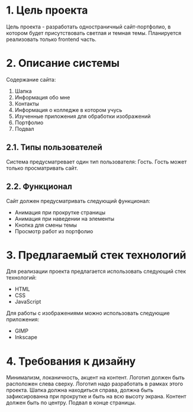 # 1. Цель проекта
Цель проекта - разработать одностраничный сайт-портфолио, в котором будет присутствовать светлая и темная темы. Планируется реализовать только frontend часть. 
# 2. Описание системы 
Содержание сайта:
1. Шапка
2. Информация обо мне
3. Контакты
4. Информация о колледже в котором учусь
5. Изученные приложения для обработки изображений
6. Портфолио
7. Подвал
## 2.1. Типы пользователей
Система предусматревает один тип пользователя: Гость. Гость может только просматривать сайт.
## 2.2. Функционал
Сайт должен предусматривать следующий функционал:
- Анимация при прокрутке страницы
- Анимация при наведении на элементы
- Кнопка для смены темы
- Просмотр работ из портфолио
# 3. Предлагаемый стек технологий
Для реализации проекта предлагается использовать следующий стек технологий:
- HTML
- CSS
- JavaScript

Для работы с изображениями можно использовать следующие приложения:
- GIMP
- Inkscape
# 4. Требования к дизайну
Минимализм, локаничность, акцент на контент. Логотип должен быть расположен слева сверху. Логотип надо разработать в рамках этого проекта.
Шапка должна находиться справа, должна быть зафиксированна при прокрутке и быть на всю высоту экрана.
Контент должен быть по центру.
Подвал в конце страницы.
